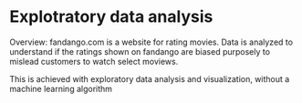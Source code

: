 # Explotratory data analysis
Overview: fandango.com is a website for rating movies. Data is analyzed to understand if the ratings shown on fandango are biased purposely to mislead customers to watch select moviews.

This is achieved with exploratory data analysis and visualization, without a machine learning algorithm

